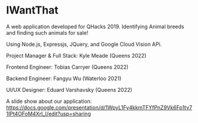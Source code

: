 # IWantThat


A web application developed for QHacks 2019. Identifying Animal breeds and finding such animals for sale!


Using Node.js, Expressjs, JQuery, and Google Cloud Vision APi.


Project Manager & Full Stack: Kyle Meade (Queens 2022)

Frontend Engineer: Tobias Carryer (Queens 2022)

Backend Engineer: Fangyu Wu (Waterloo 2021)

UI/UX Designer: Eduard Varshavsky (Queens 2022)


A slide show about our application:
https://docs.google.com/presentation/d/1WpyL1Fy4kkmTFYfPnZ9Vk6Fp1tv71IPt4OFoM4Xrl_I/edit?usp=sharing
